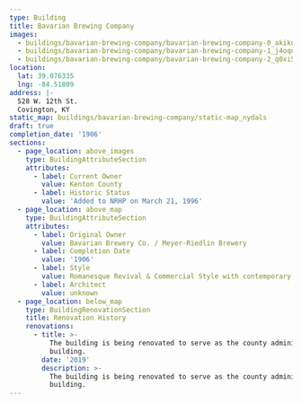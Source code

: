 ```yaml
---
type: Building
title: Bavarian Brewing Company
images:
  - buildings/bavarian-brewing-company/bavarian-brewing-company-0_akikdb
  - buildings/bavarian-brewing-company/bavarian-brewing-company-1_j4oquw
  - buildings/bavarian-brewing-company/bavarian-brewing-company-2_q0xi5v
location:
  lat: 39.076335
  lng: -84.51809
address: |-
  528 W. 12th St.
  Covington, KY
static_map: buildings/bavarian-brewing-company/static-map_nydals
draft: true
completion_date: '1906'
sections:
  - page_location: above_images
    type: BuildingAttributeSection
    attributes:
      - label: Current Owner
        value: Kenton County
      - label: Historic Status
        value: 'Added to NRHP on March 21, 1996'
  - page_location: above_map
    type: BuildingAttributeSection
    attributes:
      - label: Original Owner
        value: Bavarian Brewery Co. / Meyer-Riedlin Brewery
      - label: Completion Date
        value: '1906'
      - label: Style
        value: Romanesque Revival & Commercial Style with contemporary elements
      - label: Architect
        value: unknown
  - page_location: below_map
    type: BuildingRenovationSection
    title: Renovation History
    renovations:
      - title: >-
          The building is being renovated to serve as the county administration
          building.
        date: '2019'
        description: >-
          The building is being renovated to serve as the county administration
          building.
---
```

